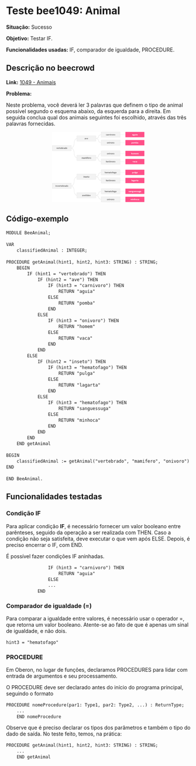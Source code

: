 # Teste bee1049: Animal
<b>Situação:</b> Sucesso

<b>Objetivo:</b> Testar IF.

<b>Funcionalidades usadas:</b> IF, comparador de igualdade, PROCEDURE.

## Descrição no beecrowd

<b>Link:</b> [1049 - Animais](https://www.beecrowd.com.br/judge/pt/problems/view/1049)

<b>Problema:</b> 

Neste problema, você deverá ler 3 palavras que definem o tipo de animal possível segundo o esquema abaixo, da esquerda para a direita.  Em seguida conclua qual dos animais seguintes foi escolhido, através das três palavras fornecidas. 

<p align="center"><img src="imagens/bee_1049.jpg " alt="pseudocode_algorithm" style="width:50%;"/></p>

## Código-exemplo

```
MODULE BeeAnimal;

VAR
	classifiedAnimal : INTEGER;

PROCEDURE getAnimal(hint1, hint2, hint3: STRING) : STRING;
	BEGIN
	    IF (hint1 = "vertebrado") THEN
	        IF (hint2 = "ave") THEN
	        	IF (hint3 = "carnivoro") THEN
	        		RETURN "aguia"
	        	ELSE
	        		RETURN "pomba"
	        	END
	        ELSE
	        	IF (hint3 = "onivoro") THEN
	        		RETURN "homem"
	        	ELSE
	        		RETURN "vaca"
	        	END
	        END
	    ELSE
	        IF (hint2 = "inseto") THEN
	        	IF (hint3 = "hematofago") THEN
	        		RETURN "pulga"
	        	ELSE
	        		RETURN "lagarta"
	        	END
	        ELSE
	        	IF (hint3 = "hematofago") THEN
	        		RETURN "sanguessuga"
	        	ELSE
	        		RETURN "minhoca"
	        	END
	        END
	    END
	END getAnimal

BEGIN
	classifiedAnimal := getAnimal("vertebrado", "mamifero", "onivoro")
END

END BeeAnimal.
```

## Funcionalidades testadas
### Condição IF

Para aplicar condição <b>IF</b>, é necessário fornecer um valor booleano entre parênteses, seguido da operação a ser realizada com THEN. Caso a condição não seja satisfeita, deve executar o que vem após ELSE. Depois, é preciso encerrar o IF, com END.

É possível fazer condições IF aninhadas.

```
	        	IF (hint3 = "carnivoro") THEN
	        		RETURN "aguia"
	        	ELSE
				...
			END
```

### Comparador de igualdade (=)

Para comparar a igualdade entre valores, é necessário usar o operador =, que retorna um valor booleano. Atente-se ao fato de que é apenas um sinal de igualdade, e não dois.

```
hint3 = "hematofago"
```

### PROCEDURE

Em Oberon, no lugar de funções, declaramos PROCEDURES para lidar com entrada de argumentos e seu processamento.

O PROCEDURE deve ser declarado antes do início do programa principal, seguindo o formato

```
PROCEDURE nomeProcedure(par1: Type1, par2: Type2, ...) : ReturnType;
	...
	END nomeProcedure

```

Observe que é preciso declarar os tipos dos parâmetros e também o tipo do dado de saída. No teste feito, temos, na prática:

```
PROCEDURE getAnimal(hint1, hint2, hint3: STRING) : STRING;
	...
	END getAnimal
```
